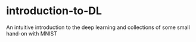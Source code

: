 # introduction-to-DL
An intuitive introduction to the deep learning and collections of some small hand-on with MNIST
